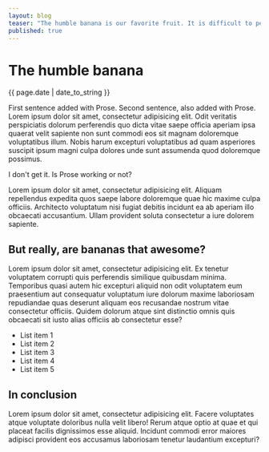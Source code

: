 ```yaml
---
layout: blog
teaser: "The humble banana is our favorite fruit. It is difficult to peel one, but the payoff is immense. IMMENSE."
published: true
---
```


# The humble banana
{{ page.date | date_to_string }}

First sentence added with Prose. Second sentence, also added with Prose. Lorem ipsum dolor sit amet, consectetur adipisicing elit. Odit veritatis perspiciatis dolorum perferendis quo dicta vitae saepe officia aperiam ipsa quaerat velit sapiente non sunt commodi eos sit magnam doloremque voluptatibus illum. Nobis harum excepturi voluptatibus ad quam asperiores suscipit ipsum magni culpa dolores unde sunt assumenda quod doloremque possimus.

I don't get it. Is Prose working or not?

Lorem ipsum dolor sit amet, consectetur adipisicing elit. Aliquam repellendus expedita quos saepe labore doloremque quae hic maxime culpa officiis. Architecto voluptatum nisi fugiat debitis incidunt ea ab aperiam illo obcaecati accusantium. Ullam provident soluta consectetur a iure dolorem sapiente.

## But really, are bananas that awesome?

Lorem ipsum dolor sit amet, consectetur adipisicing elit. Ex tenetur voluptatem corrupti quis perferendis similique quibusdam minima. Temporibus quasi autem hic excepturi aliquid non odit voluptatem eum praesentium aut consequatur voluptatum iure dolorum maxime laboriosam repudiandae quas deserunt aliquam eos recusandae nostrum vitae consectetur officiis. Quidem dolorum atque sint distinctio omnis quis obcaecati sit iusto alias officiis ab consectetur esse?

* List item 1
* List item 2
* List item 3
* List item 4
* List item 5

## In conclusion

Lorem ipsum dolor sit amet, consectetur adipisicing elit. Facere voluptates atque voluptate doloribus nulla velit libero! Rerum atque optio at quae et qui placeat facilis dignissimos esse aliquid. Incidunt commodi error maiores adipisci provident eos accusamus laboriosam tenetur laudantium excepturi?